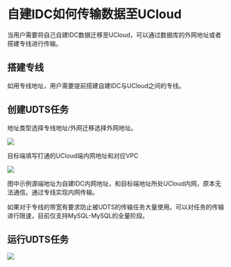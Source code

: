 # 自建IDC如何传输数据至UCloud

当用户需要将自己自建IDC数据迁移至UCloud，可以通过数据库的外网地址或者搭建专线进行传输。

## 搭建专线

如用专线地址，用户需要提前搭建自建IDC与UCloud之间的专线。

## 创建UDTS任务

地址类型选择专线地址/外网迁移选择外网地址。

![](http://udts-doc.cn-bj.ufileos.com/speed001.png)

目标端填写打通的UCloud端内网地址和对应VPC

![](http://udts-doc.cn-bj.ufileos.com/connect003.png)

图中示例源端地址为自建IDC内网地址，和目标端地址所处UCloud内网，原本无法通信。通过专线实现内网传输。

如果对于专线的带宽有要求防止被UDTS的传输任务大量使用。可以对任务的传输进行限速，目前仅支持MySQL-MySQL的全量阶段。


## 运行UDTS任务

![](http://udts-doc.cn-bj.ufileos.com/connect004.png)

